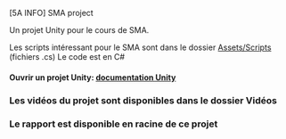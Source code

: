 [5A INFO] SMA project

Un projet Unity pour le cours de SMA.

Les scripts intéressant pour le SMA sont dans le dossier [Assets/Scripts](https://github.com/AntoineGanne/-5A-INFO-SMA-project/tree/master/Assets/Scripts) (fichiers .cs)
Le code est en C#

#### Ouvrir un projet Unity: [documentation Unity](https://docs.unity3d.com/560/Documentation/Manual/GettingStarted.html)


### Les vidéos du projet sont disponibles dans le dossier Vidéos

### Le rapport est disponible en racine de ce projet 
